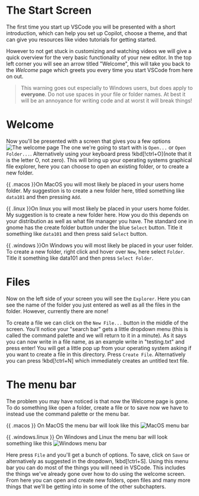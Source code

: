 # The Start Screen
The first time you start up VSCode you will be presented with a short introduction, which can help you set up Copilot, choose a theme, and that can give you resources like video tutorials for getting started. 

However to not get stuck in customizing and watching videos we will give a quick overview for the very basic functionality of your new editor. In the top left corner you will see an arrow titled "Welcome", this will take you back to the *Welcome* page which greets you every time you start VSCode from here on out.

> This warning goes out especially to Windows users, but does apply to **everyone**. 
> Do not use spaces in your file or folder names. At best it will be an annoyance 
> for writing code and at worst it will break things!

# Welcome

Now you'll be presented with a screen that gives you a few options
![The welcome page](/Assets/editor/welcome.png)
The one we're going to start with is `Open...` or `Open Folder...`. Alternatively using your keyboard press !kbd[!ctrl+O](note that it is the letter O, not zero). This will bring up your operating systems graphical file explorer, here you can choose to open an existing folder, or to create a new folder.

{{ .macos }}On MacOS you will most likely be placed in your users home folder. My suggestion is to create a new folder here, titled something like `data101` and then pressing `Add`.

{{ .linux }}On linux you will most likely be placed in your users home folder. My suggestion is to create a new folder here. How you do this depends on your distribution as well as what file manager you have. The standard one in gnome has the create folder button under the blue `Select` button. Title it something like `data101` and then press said `Select` button. 

{{ .windows }}On Windows you will most likely be placed in your user folder. To create a new folder, right click and hover over `New`, here select `Folder`. Title it something like data101 and then press `Select Folder`. 


# Files 
Now on the left side of your screen you will see the `Explorer`. Here you can see the name of the folder you just entered as well as all the files in the folder. However, currently there are none! 

To create a file we can click on the `New File...` button in the middle of the screen. You'll notice your "search bar" gets a little dropdown menu (this is called the command palette and we will return to it in a minute). As it says you can now write in a file name, as an example write in "testing.txt" and press enter! You will get a little pop up from your operating system asking if you want to create a file in this directory. Press `Create File`. Alternatively you can press !kbd[!ctrl+N] which immediately creates an untitled text file. 

# The menu bar
The problem you may have noticed is that now the Welcome page is gone. To do
something like open a folder, create a file or to save now we have to instead
use the command palette or the menu bar. 

{{ .macos }} On MacOS the menu bar will look like this 
![MacOS menu bar](/Assets/editor/menubar-macos.png)

{{ .windows.linux }} On Windows and Linux the menu bar will look something like this
![Windows menu bar](/Assets/editor/menubar-lindows.png)

Here press `File` and you'll get a bunch of options. To save, click on `Save`
or alternatively as suggested in the dropdown, !kbd[!ctrl+S]. Using this menu
bar you can do most of the things you will need in VSCode. This includes the
things we've already gone over how to do using the welcome screen. From here
you can open and create new folders, open files and many more things that we'll
be getting into in some of the other subchapters.

